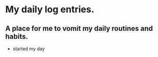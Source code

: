 # My daily log entries.

## A place for me to vomit my daily routines and habits.

- started my day
